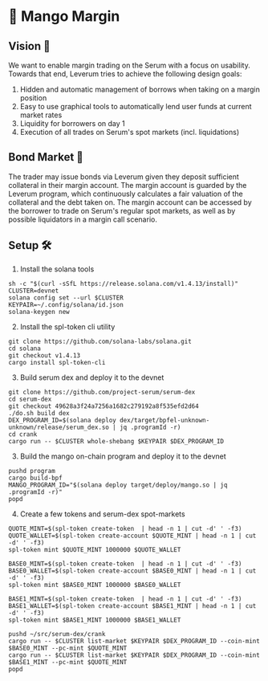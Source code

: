 # 🥭 Mango Margin

## Vision 💫

We want to enable margin trading on the Serum with a focus on usability. Towards that end, Leverum tries to achieve the following design goals:

1. Hidden and automatic management of borrows when taking on a margin position
2. Easy to use graphical tools to automatically lend user funds at current market rates
3. Liquidity for borrowers on day 1
4. Execution of all trades on Serum's spot markets (incl. liquidations)

## Bond Market 💸

The trader may issue bonds via Leverum given they deposit sufficient collateral in their margin account. The margin account is guarded by the Leverum program, which continuously calculates a fair valuation of the collateral and the debt taken on. The margin account can be accessed by the borrower to trade on Serum's regular spot markets, as well as by possible liquidators in a margin call scenario.


## Setup 🛠

1. Install the solana tools

```
sh -c "$(curl -sSfL https://release.solana.com/v1.4.13/install)"
CLUSTER=devnet
solana config set --url $CLUSTER
KEYPAIR=~/.config/solana/id.json
solana-keygen new
```

2. Install the spl-token cli utility

```
git clone https://github.com/solana-labs/solana.git
cd solana
git checkout v1.4.13
cargo install spl-token-cli
```

3. Build serum dex and deploy it to the devnet

```
git clone https://github.com/project-serum/serum-dex
cd serum-dex
git checkout 49628a3f24a7256a1682c279192a8f535efd2d64
./do.sh build dex
DEX_PROGRAM_ID=$(solana deploy dex/target/bpfel-unknown-unknown/release/serum_dex.so | jq .programId -r)
cd crank
cargo run -- $CLUSTER whole-shebang $KEYPAIR $DEX_PROGRAM_ID
```

3. Build the mango on-chain program and deploy it to the devnet

```
pushd program
cargo build-bpf
MANGO_PROGRAM_ID="$(solana deploy target/deploy/mango.so | jq .programId -r)"
popd
```

4. Create a few tokens and serum-dex spot-markets

```
QUOTE_MINT=$(spl-token create-token  | head -n 1 | cut -d' ' -f3)
QUOTE_WALLET=$(spl-token create-account $QUOTE_MINT | head -n 1 | cut -d' ' -f3)
spl-token mint $QUOTE_MINT 1000000 $QUOTE_WALLET

BASE0_MINT=$(spl-token create-token  | head -n 1 | cut -d' ' -f3)
BASE0_WALLET=$(spl-token create-account $BASE0_MINT | head -n 1 | cut -d' ' -f3)
spl-token mint $BASE0_MINT 1000000 $BASE0_WALLET

BASE1_MINT=$(spl-token create-token  | head -n 1 | cut -d' ' -f3)
BASE1_WALLET=$(spl-token create-account $BASE1_MINT | head -n 1 | cut -d' ' -f3)
spl-token mint $BASE1_MINT 1000000 $BASE1_WALLET

pushd ~/src/serum-dex/crank
cargo run -- $CLUSTER list-market $KEYPAIR $DEX_PROGRAM_ID --coin-mint $BASE0_MINT --pc-mint $QUOTE_MINT
cargo run -- $CLUSTER list-market $KEYPAIR $DEX_PROGRAM_ID --coin-mint $BASE1_MINT --pc-mint $QUOTE_MINT
popd

```



